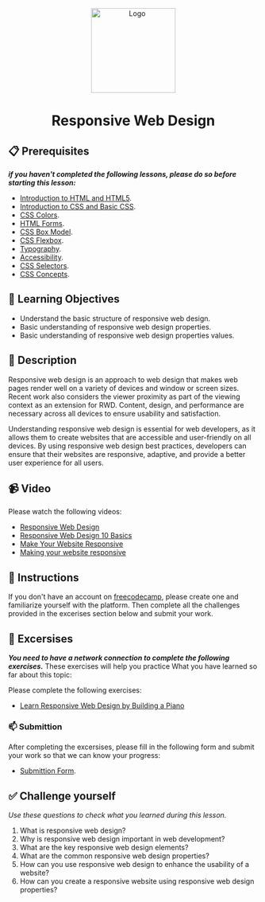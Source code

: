 <div align="center">
    <img src="../images/responsive-web-design.png" alt="Logo" height="170" align="center">
    <h1 align="center">Responsive Web Design</h1>
</div>

## 📋 Prerequisites
_**if you haven't completed the following lessons, please do so before starting this lesson:**_
- [Introduction to HTML and HTML5](./02_introduction-to-html-and-html5.md).
- [Introduction to CSS and Basic CSS](./03_introduction-to-css-and-basic-css.md).
- [CSS Colors](./04_css-colors.md).
- [HTML Forms](./05_html-forms.md).
- [CSS Box Model](./06_css-box-model.md).
- [CSS Flexbox](./07_css-flexbox.md).
- [Typography](./08_typography.md).
- [Accessibility](./09_accessibility.md).
- [CSS Selectors](./10_css-selectors.md).
- [CSS Concepts](./11_css-concepts.md).

## 🎯 Learning Objectives
- Understand the basic structure of responsive web design.
- Basic understanding of responsive web design properties.
- Basic understanding of responsive web design properties values.

## 📝 Description
Responsive web design is an approach to web design that makes web pages render well on a variety of devices and window or screen sizes. Recent work also considers the viewer proximity as part of the viewing context as an extension for RWD. Content, design, and performance are necessary across all devices to ensure usability and satisfaction.

Understanding responsive web design is essential for web developers, as it allows them to create websites that are accessible and user-friendly on all devices. By using responsive web design best practices, developers can ensure that their websites are responsive, adaptive, and provide a better user experience for all users.

## 📹 Video
Please watch the following videos:
- [Responsive Web Design](../videos/responsive-web-design-concepts/y2mate.com%20-%20What%20is%20Responsive%20Web%20Design_1080p.mp4)
- [Responsive Web Design 10 Basics](../videos/responsive-web-design-concepts/y2mate.com%20-%20Responsive%20Web%20Design%20%2010%20Basics_1080p.mp4)
- [Make Your Website Responsive](../videos/responsive-web-design-concepts/y2mate.com%20-%2024%20%20MAKE%20A%20WEBSITE%20RESPONSIVE%20FOR%20ALL%20DEVICES%20%202023%20%20Learn%20HTML%20and%20CSS%20Full%20Course%20for%20Beginners_1080pFHR.mp4)
- [Making your website responsive](../videos/responsive-web-design-concepts/y2mate.com%20-%20Making%20Your%20Website%20Responsive_1080p.mp4)

## 🔧 Instructions
If you don't have an account on [freecodecamp](https://www.freecodecamp.org), please create one and familiarize yourself with the platform.
Then complete all the challenges provided in the excerises section below and submit your work.

## 🚀 Excersises
_**You need to have a network connection to complete the following exercises.**_
These exercises will help you practice What you have learned so far about this topic:

Please complete the following exercises:
- [Learn Responsive Web Design by Building a Piano](https://www.freecodecamp.org/learn/2022/responsive-web-design/learn-responsive-web-design-by-building-a-piano/step-1)

### 📫 Submittion
After completing the excersises, please fill in the following form and submit your work so that we can know your progress:
- [Submittion Form](https://airtable.com/shrTKszJIyALWIPnb).

## ✅ Challenge yourself
_Use these questions to check what you learned during this lesson._

1. What is responsive web design?
2. Why is responsive web design important in web development?
3. What are the key responsive web design elements?
4. What are the common responsive web design properties?
5. How can you use responsive web design to enhance the usability of a website?
6. How can you create a responsive website using responsive web design properties?
